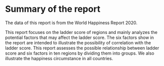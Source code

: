 
# Summary of the report

The data of this report is from the World Happiness Report 2020. 

This report focuses on the ladder score of regions and mainly analyzes the potential factors that may affect the ladder score. The six factors show in the report are intended to illustrate the possibility of correlation with the ladder score. This report assesses the possible relationship between ladder score and six factors in ten regions by dividing them into groups. We also illustrate the happiness circumstance in all countries.